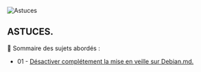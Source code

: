 ![Astuces](./images/nagios.png)

## ASTUCES.

👋 Sommaire des sujets abordés :

- 01 - [Désactiver complétement la mise en veille sur Debian.md.](Désactiver_complétement_la_mise_en_veille_sur_Debian.md)

